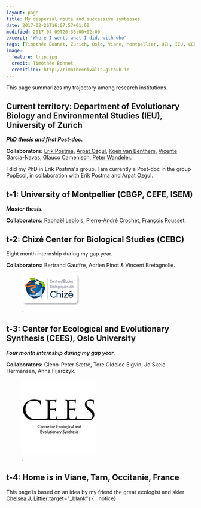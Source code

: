 ```yaml
---
layout: page
title: My dispersal route and successive symbioses
date: 2017-02-26T16:07:57+01:00
modified: 2017-04-09T20:36:00+02:00
excerpt: "Where I went, what I did, with who"
tags: [Timothée Bonnet, Zurich, Oslo, Viane, Montpellier, UZH, IEU, CEES, CEFE, ISEM, CBGP, CEBC, collaborations, collaborators, dispersal, positions]
image:
  feature: trip.jpg
  credit: Timothée Bonnet
  creditlink: http://timotheenivalis.github.io
---
```


This page summarizes my trajectory among research institutions.

## **Current territory:** Department of Evolutionary Biology and Environmental Studies (IEU), University of Zurich
__*PhD thesis and first Post-doc.*__

**Collaborators:** [Erik Postma](http://erikpostma.net/index.html), [Arpat Ozgul](http://www.popecol.org/team/arpat-ozgul/), [Koen van Benthem](http://www.popecol.org/team/koen-van-benthem/), [Vicente García-Navas](http://vicentegarcianavas.weebly.com/), [Glauco Camenisch](http://independent.academia.edu/GlaucoCamenisch), [Peter Wandeler](http://www.fr.ch/mhn/de/pub/museum/museums_mannschaft.htm).

I did my PhD in Erik Postma's group. I am currently a Post-doc in the group PopEcol, in collaboration with Erik Postma and Arpat Ozgul.

## **t-1:** University of Montpellier (CBGP, CEFE, ISEM)
__*Master thesis.*__

**Collaborators:** [Raphaël Leblois](http://raphael.leblois.free.fr/), [Pierre-André Crochet](https://www.researchgate.net/profile/Pierre-Andre_Crochet), [François Rousset](http://www.isem.univ-montp2.fr/recherche/teams/evolutionary-genetics/staff/roussetfrancois/?lang=en).

## **t-2:** Chizé Center for Biological Studies (CEBC)
Eight month internship during my gap year.

**Collaborators:** Bertrand Gauffre, Adrien Pinot & Vincent Bretagnolle.
<figure>
	<a href="http://www.cebc.cnrs.fr/GB_index.htm"><img src="/images/logo_CEBC.png"></a>
	<figcaption><a href="" title="CEBC"></a>.</figcaption>
</figure>


## **t-3:** Center for Ecological and Evolutionary Synthesis (CEES), Oslo University
__*Four month internship during my gap year.*__

**Collaborators:**
 Glenn-Peter Sætre, Tore Oldeide Elgvin, Jo Skeie Hermansen, Anna Fijarczyk.

<figure>
	<a href="http://www.cebc.cnrs.fr/GB_index.htm"><img src="/images/cees.jpg"></a>
	<figcaption><a href="" title="CEES"></a>.</figcaption>
</figure>

## **t-4:** Home is in Viane, Tarn, Occitanie, France


This page is based on an idea by my friend the great ecologist and skier [Chelsea J. Little](https://chelseajeanlittle.com/){:target="_blank"}
{: .notice}
